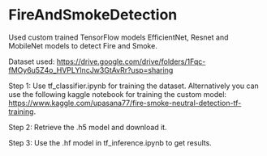 # FireAndSmokeDetection
Used custom trained TensorFlow models EfficientNet, Resnet and MobileNet models to detect Fire and Smoke. 

Dataset used: https://drive.google.com/drive/folders/1Fqc-fMOy6u5Z4o_HVPLYlncJw3GtAvRr?usp=sharing

  Step 1: Use tf_classifier.ipynb for training the dataset. Alternatively you can use the following kaggle notebook for training the custom model: https://www.kaggle.com/upasana77/fire-smoke-neutral-detection-tf-training.

  Step 2: Retrieve the .h5 model and download it.
  
  Step 3: Use the .hf model in tf_inference.ipynb to get results.
